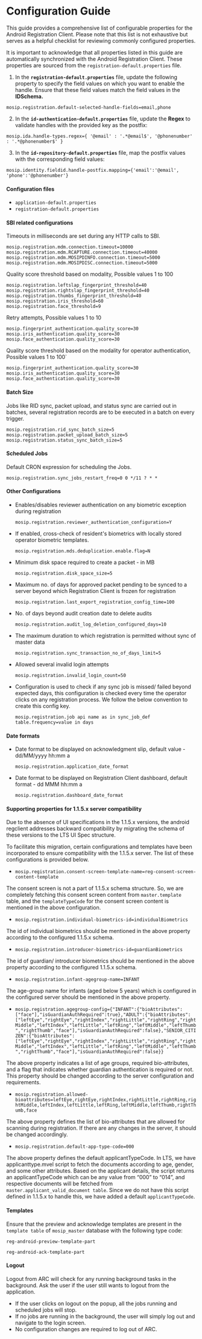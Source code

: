 # Configuration Guide

This guide provides a comprehensive list of configurable properties for the Android Registration Client. Please note that this list is not exhaustive but serves as a helpful checklist for reviewing commonly configured properties.

It is important to acknowledge that all properties listed in this guide are automatically synchronized with the Android Registration Client. These properties are sourced from the `registration-default.properties` file.

1. In the **`registration-default.properties`** file, update the following property to specify the field values on which you want to enable the handle. Ensure that these field values match the field values in the **IDSchema.**

```properties
mosip.registration.default-selected-handle-fields=email,phone
```

2. In the **`id-authentication-default.properties`** file, update the **Regex** to validate handles with the provided key as the postfix:

```properties
mosip.ida.handle-types.regex={ '@email' : '.*@email$', '@phonenumber' : '.*@phonenumber$' }
```

3. In the **`id-repository-default.properties`** file, map the postfix values with the corresponding field values:

```properties
mosip.identity.fieldid.handle-postfix.mapping={'email':'@email', 'phone':'@phonenumber'}
```

#### Configuration files

* `application-default.properties`
* `registration-default.properties`

#### SBI related configurations

Timeouts in milliseconds are set during any HTTP calls to SBI.

```
mosip.registration.mdm.connection.timeout=10000
mosip.registration.mdm.RCAPTURE.connection.timeout=40000
mosip.registration.mdm.MOSIPDINFO.connection.timeout=5000
mosip.registration.mdm.MOSIPDISC.connection.timeout=5000
```

Quality score threshold based on modality, Possible values 1 to 100

```
mosip.registration.leftslap_fingerprint_threshold=40
mosip.registration.rightslap_fingerprint_threshold=40
mosip.registration.thumbs_fingerprint_threshold=40
mosip.registration.iris_threshold=60
mosip.registration.face_threshold=9
```

Retry attempts, Possible values 1 to 10

```
mosip.fingerprint_authentication.quality_score=30
mosip.iris_authentication.quality_score=30
mosip.face_authentication.quality_score=30
```

Quality score threshold based on the modality for operator authentication, Possible values 1 to 100\`

```
mosip.fingerprint_authentication.quality_score=30
mosip.iris_authentication.quality_score=30
mosip.face_authentication.quality_score=30 
```

#### Batch Size

Jobs like RID sync, packet upload, and status sync are carried out in batches, several registration records are to be executed in a batch on every trigger.

```
mosip.registration.rid_sync_batch_size=5
mosip.registration.packet_upload_batch_size=5
mosip.registration.status_sync_batch_size=5 
```

#### Scheduled Jobs

Default CRON expression for scheduling the Jobs.

`mosip.registration.sync_jobs_restart_freq=0 0 */11 ? * *`

#### Other Configurations

*   Enables/disables reviewer authentication on any biometric exception during registration

    `mosip.registration.reviewer_authentication_configuration=Y`
*   If enabled, cross-check of resident's biometrics with locally stored operator biometric templates.

    `mosip.registration.mds.deduplication.enable.flag=N`
*   Minimum disk space required to create a packet - in MB

    `mosip.registration.disk_space_size=5`
*   Maximum no. of days for approved packet pending to be synced to a server beyond which Registration Client is frozen for registration

    `mosip.registration.last_export_registration_config_time=100`
*   No. of days beyond audit creation date to delete audits

    `mosip.registration.audit_log_deletion_configured_days=10`
*   The maximum duration to which registration is permitted without sync of master data

    `mosip.registration.sync_transaction_no_of_days_limit=5`
*   Allowed several invalid login attempts

    `mosip.registration.invalid_login_count=50`
*   Configuration is used to check if any sync job is missed/ failed beyond expected days, this configuration is checked every time the operator clicks on any registration process. We follow the below convention to create this config key.

    `mosip.registration.job api name as in sync_job_def table.frequency=value in days`

#### Date formats

*   Date format to be displayed on acknowledgment slip, default value - dd/MM/yyyy hh:mm a

    `mosip.registration.application_date_format`
*   Date format to be displayed on Registration Client dashboard, default format - dd MMM hh:mm a

    `mosip.registration.dashboard_date_format`

#### Supporting properties for 1.1.5.x server compatibility

Due to the absence of UI specifications in the 1.1.5.x versions, the android regclient addresses backward compatibility by migrating the schema of these versions to the LTS UI Spec structure.

To facilitate this migration, certain configurations and templates have been incorporated to ensure compatibility with the 1.1.5.x server. The list of these configurations is provided below.

* `mosip.registration.consent-screen-template-name=reg-consent-screen-content-template`

The consent screen is not a part of 1.1.5.x schema structure. So, we are completely fetching this consent screen content from `master.template` table, and the `templateTypeCode` for the consent screen content is mentioned in the above configuration.

* `mosip.registration.individual-biometrics-id=individualBiometrics`

The id of individual biometrics should be mentioned in the above property according to the configured 1.1.5.x schema.

* `mosip.registration.introducer-biometrics-id=guardianBiometrics`

The id of guardian/ introducer biometrics should be mentioned in the above property according to the configured 1.1.5.x schema.

* `mosip.registration.infant-agegroup-name=INFANT`

The age-group name for infants (aged below 5 years) which is configured in the configured server should be mentioned in the above property.

* `mosip.registration.agegroup-config={"INFANT":{"bioAttributes":["face"],"isGuardianAuthRequired":true},"ADULT":{"bioAttributes":["leftEye","rightEye","rightIndex","rightLittle","rightRing","rightMiddle","leftIndex","leftLittle","leftRing","leftMiddle","leftThumb","rightThumb","face"],"isGuardianAuthRequired":false},"SENIOR_CITIZEN":{"bioAttributes":["leftEye","rightEye","rightIndex","rightLittle","rightRing","rightMiddle","leftIndex","leftLittle","leftRing","leftMiddle","leftThumb","rightThumb","face"],"isGuardianAuthRequired":false}}`

The above property indicates a list of age groups, required bio-attributes, and a flag that indicates whether guardian authentication is required or not. This property should be changed according to the server configuration and requirements.

* `mosip.registration.allowed-bioattributes=leftEye,rightEye,rightIndex,rightLittle,rightRing,rightMiddle,leftIndex,leftLittle,leftRing,leftMiddle,leftThumb,rightThumb,face`

The above property defines the list of bio-attributes that are allowed for scanning during registration. If there are any changes in the server, it should be changed accordingly.

* `mosip.registration.default-app-type-code=000`

The above property defines the default applicantTypeCode. In LTS, we have applicanttype.mvel script to fetch the documents according to age, gender, and some other attributes. Based on the applicant details, the script returns an applicantTypeCode which can be any value from “000” to “014”, and respective documents will be fetched from `master.applicant_valid_document table`. Since we do not have this script defined in 1.1.5.x to handle this, we have added a default `applicantTypeCode`.

#### Templates

Ensure that the preview and acknowledge templates are present in the `template table` of `mosip_master` database with the following type code:

`reg-android-preview-template-part`

`reg-android-ack-template-part`

#### Logout <a href="#logout-.1" id="logout-.1"></a>

Logout from ARC will check for any running background tasks in the background. Ask the user if the user still wants to logout from the application.

* If the user clicks on logout on the popup, all the jobs running and scheduled jobs will stop.
* If no jobs are running in the background, the user will simply log out and navigate to the login screen.
* No configuration changes are required to log out of ARC.
